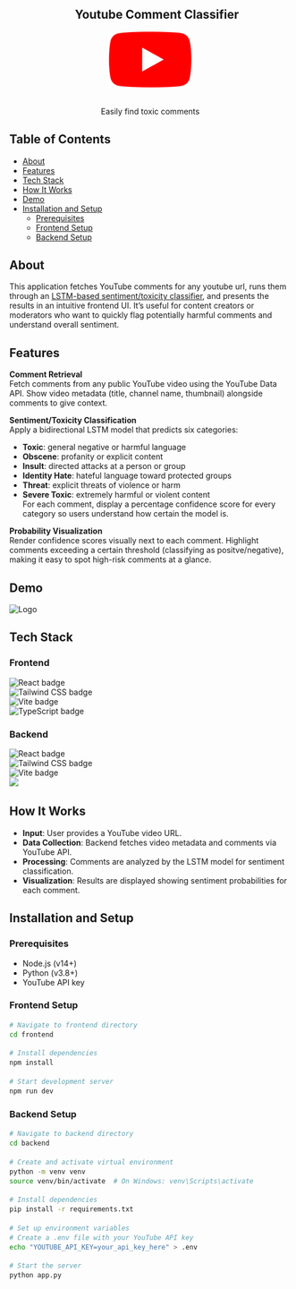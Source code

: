 <div align="center" id="user-content-toc">   
     <ul align="center" style="list-style: none;">
          <summary>
              <h2 align="center">Youtube Comment Classifier</h2>
          </summary>
      </ul
  <a href="(https://github.com/emailherds/Youtube-Comment-Classifier-App)">
    <img src="frontend/public/Youtube_logo.png" alt="Logo" width="150" height="100">
  </a>
    <br />
    <br />
    <p>Easily find toxic comments</p>
</div>

## Table of Contents
- [About](#about)
- [Features](#features)
- [Tech Stack](#tech-stack)
- [How It Works](#how-it-works)
- [Demo](#demo)
- [Installation and Setup](#installation-and-setup)
  - [Prerequisites](#prerequisites)
  - [Frontend Setup](#frontend-setup)
  - [Backend Setup](#backend-setup)

## About

This application fetches YouTube comments for any youtube url, runs them through an [LSTM-based sentiment/toxicity classifier](https://github.com/emailherds/Comment-Classifier), and presents the results in an intuitive frontend UI. It’s useful for content creators or moderators who want to quickly flag potentially harmful comments and understand overall sentiment.

## Features

 **Comment Retrieval**  
  Fetch comments from any public YouTube video using the YouTube Data API. Show video metadata (title, channel name, thumbnail) alongside comments to give context.

 **Sentiment/Toxicity Classification**  
  Apply a bidirectional LSTM model that predicts six categories:  
  - **Toxic**: general negative or harmful language  
  - **Obscene**: profanity or explicit content  
  - **Insult**: directed attacks at a person or group  
  - **Identity Hate**: hateful language toward protected groups  
  - **Threat**: explicit threats of violence or harm  
  - **Severe Toxic**: extremely harmful or violent content  
  For each comment, display a percentage confidence score for every category so users understand how certain the model is.

 **Probability Visualization**  
  Render confidence scores visually next to each comment. Highlight comments exceeding a certain threshold (classifying as positve/negative), making it easy to spot high-risk comments at a glance.

## Demo
<div>
      <img src="frontend/public/youtube_comment_classifier_demo.gif" alt="Logo" width="700" height="400"/>
</div>

## Tech Stack

### Frontend
<p>
  <img src="https://img.shields.io/badge/React-20232A?style=for-the-badge&logo=react&logoColor=61DAFB" alt="React badge"><br>
  <img src="https://img.shields.io/badge/Tailwind_CSS-38B2AC?style=for-the-badge&logo=tailwind-css&logoColor=white" alt="Tailwind CSS badge"><br>
  <img src="https://img.shields.io/badge/Vite-B73BFE?style=for-the-badge&logo=vite&logoColor=FFD62E" alt="Vite badge"><br>
  <img src="https://img.shields.io/badge/TypeScript-007ACC?style=for-the-badge&logo=typescript&logoColor=white" alt="TypeScript badge">
</p>

### Backend
<p>
  <img src="https://img.shields.io/badge/Flask-000000?style=for-the-badge&logo=flask&logoColor=white" alt="React badge"><br>
  <img src="https://img.shields.io/badge/TensorFlow-FF6F00?style=for-the-badge&logo=TensorFlow&logoColor=white" alt="Tailwind CSS badge"><br>
  <img src="https://img.shields.io/badge/Python-FFD43B?style=for-the-badge&logo=python&logoColor=blue" alt="Vite badge"><br>
  <img src="https://img.shields.io/badge/Google_Cloud-4285F4?style=for-the-badge&logo=google-cloud&logoColor=white">
</p>

## How It Works

- **Input**: User provides a YouTube video URL. <br>
- **Data Collection**: Backend fetches video metadata and comments via YouTube API. <br>
- **Processing**: Comments are analyzed by the LSTM model for sentiment classification. <br>
- **Visualization**: Results are displayed showing sentiment probabilities for each comment. <br>

## Installation and Setup

### Prerequisites
- Node.js (v14+)
- Python (v3.8+)
- YouTube API key

### Frontend Setup
```bash
# Navigate to frontend directory
cd frontend

# Install dependencies
npm install

# Start development server
npm run dev
```

### Backend Setup

```bash
# Navigate to backend directory
cd backend

# Create and activate virtual environment
python -m venv venv
source venv/bin/activate  # On Windows: venv\Scripts\activate

# Install dependencies
pip install -r requirements.txt

# Set up environment variables
# Create a .env file with your YouTube API key
echo "YOUTUBE_API_KEY=your_api_key_here" > .env

# Start the server
python app.py
```
